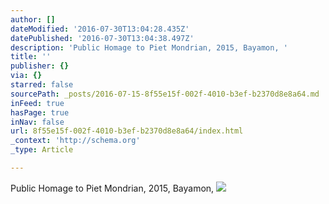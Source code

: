 ```yaml
---
author: []
dateModified: '2016-07-30T13:04:28.435Z'
datePublished: '2016-07-30T13:04:38.497Z'
description: 'Public Homage to Piet Mondrian, 2015, Bayamon, '
title: ''
publisher: {}
via: {}
starred: false
sourcePath: _posts/2016-07-15-8f55e15f-002f-4010-b3ef-b2370d8e8a64.md
inFeed: true
hasPage: true
inNav: false
url: 8f55e15f-002f-4010-b3ef-b2370d8e8a64/index.html
_context: 'http://schema.org'
_type: Article

---
```

Public Homage to Piet Mondrian, 2015, Bayamon, ![](https://the-grid-user-content.s3-us-west-2.amazonaws.com/c1ed6a44-ba30-4aac-ab7c-7d606995f28d.jpg)